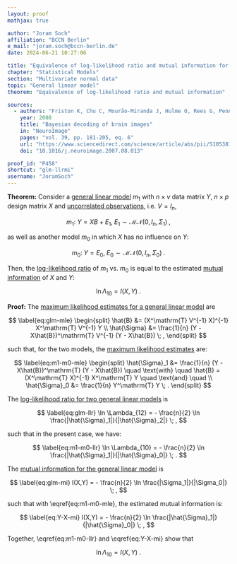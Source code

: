 ```yaml
---
layout: proof
mathjax: true

author: "Joram Soch"
affiliation: "BCCN Berlin"
e_mail: "joram.soch@bccn-berlin.de"
date: 2024-06-21 10:27:06

title: "Equivalence of log-likelihood ratio and mutual information for the general linear model"
chapter: "Statistical Models"
section: "Multivariate normal data"
topic: "General linear model"
theorem: "Equivalence of log-likelihood ratio and mutual information"

sources:
  - authors: "Friston K, Chu C, Mourão-Miranda J, Hulme O, Rees G, Penny W, Ashburner J"
    year: 2008
    title: "Bayesian decoding of brain images"
    in: "NeuroImage"
    pages: "vol. 39, pp. 181-205, eq. 6"
    url: "https://www.sciencedirect.com/science/article/abs/pii/S1053811907007203"
    doi: "10.1016/j.neuroimage.2007.08.013"

proof_id: "P458"
shortcut: "glm-llrmi"
username: "JoramSoch"
---
```



**Theorem:** Consider a [general linear model](/D/glm) $m_1$ with $n \times v$ data matrix $Y$, $n \times p$ design matrix $X$ and [uncorrelated observations](/D/glm), i.e. $V = I_n$,

$$ \label{eq:m1}
m_1: \; Y = X B + E_1, \; E_1 \sim \mathcal{MN}(0, I_n, \Sigma_1) \; ,
$$

as well as another model $m_0$ in which $X$ has no influence on $Y$:

$$ \label{eq:m0}
m_0: \; Y = E_0, \; E_0 \sim \mathcal{MN}(0, I_n, \Sigma_0) \; .
$$

Then, the [log-likelihood ratio](/D/llr) of $m_1$ vs. $m_0$ is equal to the estimated [mutual information](/D/mi) of $X$ and $Y$:

$$ \label{eq:glm-llrmi}
\ln \Lambda_{10} = I(X,Y) \; .
$$


**Proof:** The [maximum likelihood estimates for a general linear model](/P/glm-mle) are

$$ \label{eq:glm-mle}
\begin{split}
\hat{B} &= (X^\mathrm{T} V^{-1} X)^{-1} X^\mathrm{T} V^{-1} Y \\
\hat{\Sigma} &= \frac{1}{n} (Y - X\hat{B})^\mathrm{T} V^{-1} (Y - X\hat{B}) \; ,
\end{split}
$$

such that, for the two models, the [maximum likelihood estimates](/D/mle) are:

$$ \label{eq:m1-m0-mle}
\begin{split}
\hat{\Sigma}_1 &= \frac{1}{n} (Y - X\hat{B})^\mathrm{T} (Y - X\hat{B}) \quad \text{with} \quad
\hat{B} = (X^\mathrm{T} X)^{-1} X^\mathrm{T} Y \quad \text{and} \quad \\
\hat{\Sigma}_0 &= \frac{1}{n} Y^\mathrm{T} Y \; .
\end{split}
$$

The [log-likelihood ratio for two general linear models](/P/glm-llr) is

$$ \label{eq:glm-llr}
\ln \Lambda_{12} = - \frac{n}{2} \ln \frac{|\hat{\Sigma}_1|}{|\hat{\Sigma}_2|} \; ,
$$

such that in the present case, we have:

$$ \label{eq:m1-m0-llr}
\ln \Lambda_{10} = - \frac{n}{2} \ln \frac{|\hat{\Sigma}_1|}{|\hat{\Sigma}_0|} \; .
$$

The [mutual information for the general linear model](/P/glm-mi) is

$$ \label{eq:glm-mi}
I(X,Y) = - \frac{n}{2} \ln \frac{|\Sigma_1|}{|\Sigma_0|} \; ,
$$

such that with \eqref{eq:m1-m0-mle}, the estimated mutual information is:

$$ \label{eq:Y-X-mi}
I(X,Y) = - \frac{n}{2} \ln \frac{|\hat{\Sigma}_1|}{|\hat{\Sigma}_0|} \; ,
$$

Together, \eqref{eq:m1-m0-llr} and \eqref{eq:Y-X-mi} show that

$$ \label{eq:glm-llrmi-qed}
\ln \Lambda_{10} = I(X,Y) \; .
$$